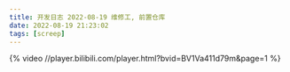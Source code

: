 ```yaml
---
title: 开发日志 2022-08-19 维修工, 前置仓库
date: 2022-08-19 21:23:02
tags: [screep]
---
```

{% video //player.bilibili.com/player.html?bvid=BV1Va411d79m&page=1 %}